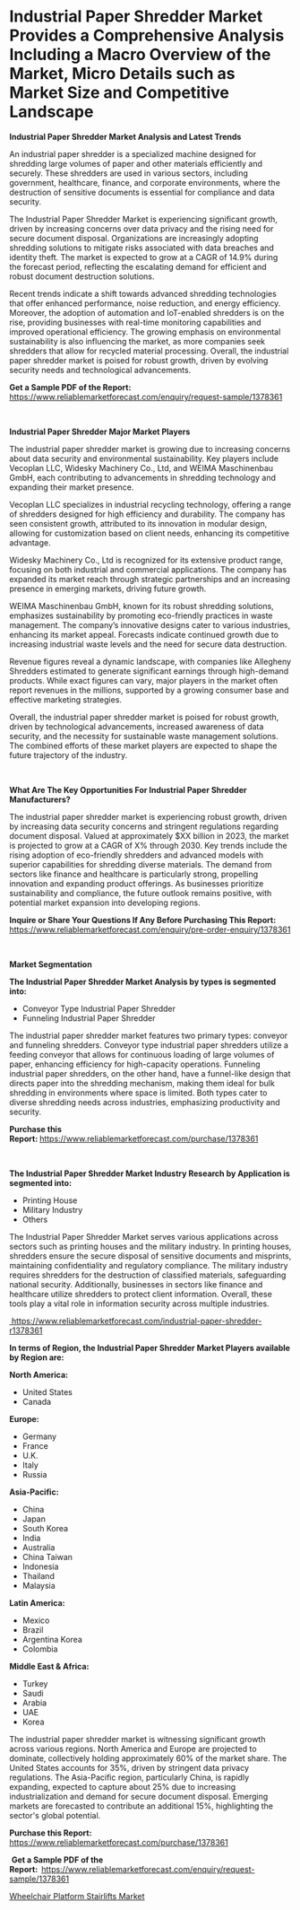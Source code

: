 <p><h1>Industrial Paper Shredder Market Provides a Comprehensive Analysis Including a Macro Overview of the Market, Micro Details such as Market Size and Competitive Landscape</h1></p><p><strong>Industrial Paper Shredder Market Analysis and Latest Trends</strong></p>
<p><p>An industrial paper shredder is a specialized machine designed for shredding large volumes of paper and other materials efficiently and securely. These shredders are used in various sectors, including government, healthcare, finance, and corporate environments, where the destruction of sensitive documents is essential for compliance and data security. </p><p>The Industrial Paper Shredder Market is experiencing significant growth, driven by increasing concerns over data privacy and the rising need for secure document disposal. Organizations are increasingly adopting shredding solutions to mitigate risks associated with data breaches and identity theft. The market is expected to grow at a CAGR of 14.9% during the forecast period, reflecting the escalating demand for efficient and robust document destruction solutions. </p><p>Recent trends indicate a shift towards advanced shredding technologies that offer enhanced performance, noise reduction, and energy efficiency. Moreover, the adoption of automation and IoT-enabled shredders is on the rise, providing businesses with real-time monitoring capabilities and improved operational efficiency. The growing emphasis on environmental sustainability is also influencing the market, as more companies seek shredders that allow for recycled material processing. Overall, the industrial paper shredder market is poised for robust growth, driven by evolving security needs and technological advancements.</p></p>
<p><strong>Get a Sample PDF of the Report:&nbsp;</strong> <a href="https://www.reliablemarketforecast.com/enquiry/request-sample/1378361?utm_campaign=1893&utm_medium=2&utm_source=Github&utm_content=ia&utm_term=16022025&utm_id=industrial-paper-shredder">https://www.reliablemarketforecast.com/enquiry/request-sample/1378361</a></p>
<p>&nbsp;</p>
<p><strong>Industrial Paper Shredder Major Market Players</strong></p>
<p><p>The industrial paper shredder market is growing due to increasing concerns about data security and environmental sustainability. Key players include Vecoplan LLC, Widesky Machinery Co., Ltd, and WEIMA Maschinenbau GmbH, each contributing to advancements in shredding technology and expanding their market presence.</p><p>Vecoplan LLC specializes in industrial recycling technology, offering a range of shredders designed for high efficiency and durability. The company has seen consistent growth, attributed to its innovation in modular design, allowing for customization based on client needs, enhancing its competitive advantage.</p><p>Widesky Machinery Co., Ltd is recognized for its extensive product range, focusing on both industrial and commercial applications. The company has expanded its market reach through strategic partnerships and an increasing presence in emerging markets, driving future growth.</p><p>WEIMA Maschinenbau GmbH, known for its robust shredding solutions, emphasizes sustainability by promoting eco-friendly practices in waste management. The company’s innovative designs cater to various industries, enhancing its market appeal. Forecasts indicate continued growth due to increasing industrial waste levels and the need for secure data destruction.</p><p>Revenue figures reveal a dynamic landscape, with companies like Allegheny Shredders estimated to generate significant earnings through high-demand products. While exact figures can vary, major players in the market often report revenues in the millions, supported by a growing consumer base and effective marketing strategies.</p><p>Overall, the industrial paper shredder market is poised for robust growth, driven by technological advancements, increased awareness of data security, and the necessity for sustainable waste management solutions. The combined efforts of these market players are expected to shape the future trajectory of the industry.</p></p>
<p>&nbsp;</p>
<p><strong>What Are The Key Opportunities For Industrial Paper Shredder Manufacturers?</strong></p>
<p><p>The industrial paper shredder market is experiencing robust growth, driven by increasing data security concerns and stringent regulations regarding document disposal. Valued at approximately $XX billion in 2023, the market is projected to grow at a CAGR of X% through 2030. Key trends include the rising adoption of eco-friendly shredders and advanced models with superior capabilities for shredding diverse materials. The demand from sectors like finance and healthcare is particularly strong, propelling innovation and expanding product offerings. As businesses prioritize sustainability and compliance, the future outlook remains positive, with potential market expansion into developing regions.</p></p>
<p><strong>Inquire or Share Your Questions If Any Before Purchasing This Report:</strong> <a href="https://www.reliablemarketforecast.com/enquiry/pre-order-enquiry/1378361?utm_campaign=1893&utm_medium=2&utm_source=Github&utm_content=ia&utm_term=16022025&utm_id=industrial-paper-shredder">https://www.reliablemarketforecast.com/enquiry/pre-order-enquiry/1378361</a></p>
<p>&nbsp;</p>
<p><strong>Market Segmentation</strong></p>
<p><strong>The Industrial Paper Shredder Market Analysis by types is segmented into:</strong></p>
<p><ul><li>Conveyor Type Industrial Paper Shredder</li><li>Funneling Industrial Paper Shredder</li></ul></p>
<p><p>The industrial paper shredder market features two primary types: conveyor and funneling shredders. Conveyor type industrial paper shredders utilize a feeding conveyor that allows for continuous loading of large volumes of paper, enhancing efficiency for high-capacity operations. Funneling industrial paper shredders, on the other hand, have a funnel-like design that directs paper into the shredding mechanism, making them ideal for bulk shredding in environments where space is limited. Both types cater to diverse shredding needs across industries, emphasizing productivity and security.</p></p>
<p><strong>Purchase this Report:&nbsp;</strong><a href="https://www.reliablemarketforecast.com/purchase/1378361?utm_campaign=1893&utm_medium=2&utm_source=Github&utm_content=ia&utm_term=16022025&utm_id=industrial-paper-shredder">https://www.reliablemarketforecast.com/purchase/1378361</a></p>
<p>&nbsp;</p>
<p><strong>The Industrial Paper Shredder Market Industry Research by Application is segmented into:</strong></p>
<p><ul><li>Printing House</li><li>Military Industry</li><li>Others</li></ul></p>
<p><p>The Industrial Paper Shredder Market serves various applications across sectors such as printing houses and the military industry. In printing houses, shredders ensure the secure disposal of sensitive documents and misprints, maintaining confidentiality and regulatory compliance. The military industry requires shredders for the destruction of classified materials, safeguarding national security. Additionally, businesses in sectors like finance and healthcare utilize shredders to protect client information. Overall, these tools play a vital role in information security across multiple industries.</p></p>
<p><a href="https://www.reliablemarketforecast.com/industrial-paper-shredder-r1378361?utm_campaign=1893&utm_medium=2&utm_source=Github&utm_content=ia&utm_term=16022025&utm_id=industrial-paper-shredder">&nbsp;https://www.reliablemarketforecast.com/industrial-paper-shredder-r1378361</a></p>
<p><strong>In terms of Region, the Industrial Paper Shredder Market Players available by Region are:</strong></p>
<p>
    <p> <strong> North America: </strong>
        <ul>
            <li>United States</li>
            <li>Canada</li>
        </ul>
        </p> 
    <p> <strong> Europe: </strong>
        <ul>
            <li>Germany</li>
            <li>France</li>
            <li>U.K.</li>
            <li>Italy</li>
            <li>Russia</li>
        </ul>
        </p> 
    <p> <strong> Asia-Pacific: </strong>
        <ul>
            <li>China</li>
            <li>Japan</li>
            <li>South Korea</li>
            <li>India</li>
            <li>Australia</li>
            <li>China Taiwan</li>
            <li>Indonesia</li>
            <li>Thailand</li>
            <li>Malaysia</li>
        </ul>
        </p> 
    <p> <strong> Latin America: </strong>
        <ul>
            <li>Mexico</li>
            <li>Brazil</li>
            <li>Argentina Korea</li>
            <li>Colombia</li>
        </ul>
        </p> 
    <p> <strong> Middle East & Africa: </strong>
        <ul>
            <li>Turkey</li>
            <li>Saudi</li>
            <li>Arabia</li>
            <li>UAE</li>
            <li>Korea</li>
        </ul>
    </p>
    </p>
<p><p>The industrial paper shredder market is witnessing significant growth across various regions. North America and Europe are projected to dominate, collectively holding approximately 60% of the market share. The United States accounts for 35%, driven by stringent data privacy regulations. The Asia-Pacific region, particularly China, is rapidly expanding, expected to capture about 25% due to increasing industrialization and demand for secure document disposal. Emerging markets are forecasted to contribute an additional 15%, highlighting the sector's global potential.</p></p>
<p><strong>Purchase this Report: </strong><a href="https://www.reliablemarketforecast.com/purchase/1378361?utm_campaign=1893&utm_medium=2&utm_source=Github&utm_content=ia&utm_term=16022025&utm_id=industrial-paper-shredder">https://www.reliablemarketforecast.com/purchase/1378361</a></p>
<p>&nbsp;<strong>Get a Sample PDF of the Report:&nbsp;&nbsp;</strong><a href="https://www.reliablemarketforecast.com/enquiry/request-sample/1378361?utm_campaign=1893&utm_medium=2&utm_source=Github&utm_content=ia&utm_term=16022025&utm_id=industrial-paper-shredder">https://www.reliablemarketforecast.com/enquiry/request-sample/1378361</a></p>
<p><strong></strong></p>
<p><p><a href="https://github.com/PeterParrish5/Market-Research-Report-List-7/blob/main/wheelchair-platform-stairlifts-market.md?utm_campaign=1893&utm_medium=2&utm_source=Github&utm_content=ia&utm_term=16022025&utm_id=industrial-paper-shredder">Wheelchair Platform Stairlifts Market</a></p></p>